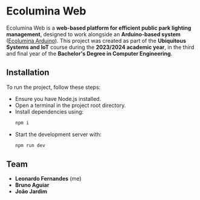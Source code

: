 # Ecolumina Web
Ecolumina Web is a **web-based platform for efficient public park lighting management**, designed to work alongside an **Arduino-based system** ([Ecolumina Arduino](https://github.com/cacobaco/ecolumina)). This project was created as part of the **Ubiquitous Systems and IoT** course during the **2023/2024 academic year**, in the third and final year of the **Bachelor's Degree in Computer Engineering**.

## Installation
To run the project, follow these steps:
- Ensure you have Node.js installed.
- Open a terminal in the project root directory.
- Install dependencies using:
    ```bash
    npm i
    ```
- Start the development server with:
    ```bash
    npm run dev
    ```

## Team
- **Leonardo Fernandes** (me)
- **Bruno Aguiar**
- **João Jardim**
